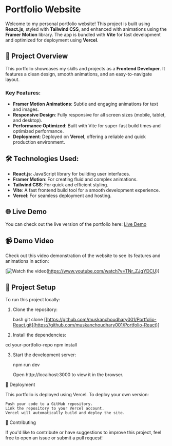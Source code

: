 # Portfolio Website

Welcome to my personal portfolio website! This project is built using **React.js**, styled with **Tailwind CSS**, and enhanced with animations using the **Framer Motion** library. The app is bundled with **Vite** for fast development and optimized for deployment using **Vercel**.

## 🚀 Project Overview

This portfolio showcases my skills and projects as a **Frontend Developer**. It features a clean design, smooth animations, and an easy-to-navigate layout. 

### Key Features:
- **Framer Motion Animations**: Subtle and engaging animations for text and images.
- **Responsive Design**: Fully responsive for all screen sizes (mobile, tablet, and desktop).
- **Performance Optimized**: Built with Vite for super-fast build times and optimized performance.
- **Deployment**: Deployed on **Vercel**, offering a reliable and quick production environment.

## 🛠️ Technologies Used:
- **React.js**: JavaScript library for building user interfaces.
- **Framer Motion**: For creating fluid and complex animations.
- **Tailwind CSS**: For quick and efficient styling.
- **Vite**: A fast frontend build tool for a smooth development experience.
- **Vercel**: For seamless deployment and hosting.

## 🌐 Live Demo

You can check out the live version of the portfolio here: [Live Demo](https://muskanchoudhary.vercel.app/)

## 📹 Demo Video

Check out this video demonstration of the website to see its features and animations in action:

[![Watch the video]([https://youtu.be/watch?v=TNr_ZJgYDCU)(https://www.youtube.com/watch?v=TNr_ZJgYDCU)]

## 📂 Project Setup

To run this project locally:

1. Clone the repository:

   bash
   git clone [[https://github.com/muskanchoudhary001/Portfolio-React.git](https://github.com/muskanchoudhary001/Portfolio-React)] 
   
2. Install the dependencies:

  cd your-portfolio-repo
  npm install

3. Start the development server:

    npm run dev

    Open http://localhost:3000 to view it in the browser.

🚀 Deployment

This portfolio is deployed using Vercel. To deploy your own version:

    Push your code to a GitHub repository.
    Link the repository to your Vercel account.
    Vercel will automatically build and deploy the site.

🤝 Contributing

If you'd like to contribute or have suggestions to improve this project, feel free to open an issue or submit a pull request!


